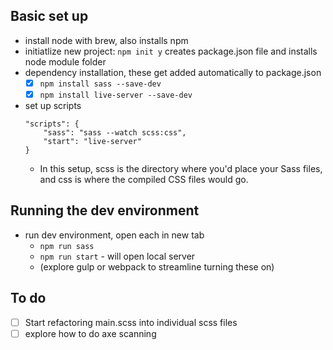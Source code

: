 ## Basic set up

- install node with brew, also installs npm
- initiatlize new project: `npm init y` creates package.json file and installs node module folder
- dependency installation, these get added automatically to package.json
    - [x] `npm install sass --save-dev`
    - [x] `npm install live-server --save-dev`
- set up scripts
    ```
    "scripts": {
        "sass": "sass --watch scss:css",
        "start": "live-server"
    }
    ```
    - In this setup, scss is the directory where you'd place your Sass files, and css is where the compiled CSS files would go.

## Running the dev environment

- run dev environment, open each in new tab
    - `npm run sass`
    - `npm run start` - will open local server
    - (explore gulp or webpack to streamline turning these on)

## To do

- [ ] Start refactoring main.scss into individual scss files
- [ ] explore how to do axe scanning
